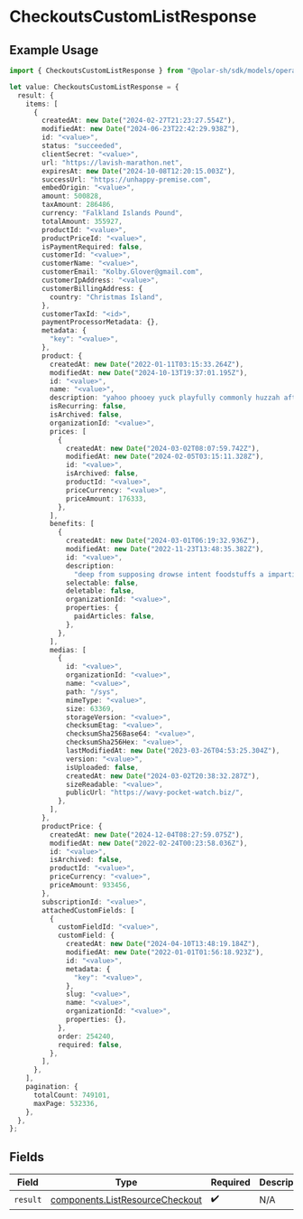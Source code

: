 # CheckoutsCustomListResponse

## Example Usage

```typescript
import { CheckoutsCustomListResponse } from "@polar-sh/sdk/models/operations";

let value: CheckoutsCustomListResponse = {
  result: {
    items: [
      {
        createdAt: new Date("2024-02-27T21:23:27.554Z"),
        modifiedAt: new Date("2024-06-23T22:42:29.938Z"),
        id: "<value>",
        status: "succeeded",
        clientSecret: "<value>",
        url: "https://lavish-marathon.net",
        expiresAt: new Date("2024-10-08T12:20:15.003Z"),
        successUrl: "https://unhappy-premise.com",
        embedOrigin: "<value>",
        amount: 500828,
        taxAmount: 286486,
        currency: "Falkland Islands Pound",
        totalAmount: 355927,
        productId: "<value>",
        productPriceId: "<value>",
        isPaymentRequired: false,
        customerId: "<value>",
        customerName: "<value>",
        customerEmail: "Kolby.Glover@gmail.com",
        customerIpAddress: "<value>",
        customerBillingAddress: {
          country: "Christmas Island",
        },
        customerTaxId: "<id>",
        paymentProcessorMetadata: {},
        metadata: {
          "key": "<value>",
        },
        product: {
          createdAt: new Date("2022-01-11T03:15:33.264Z"),
          modifiedAt: new Date("2024-10-13T19:37:01.195Z"),
          id: "<value>",
          name: "<value>",
          description: "yahoo phooey yuck playfully commonly huzzah after",
          isRecurring: false,
          isArchived: false,
          organizationId: "<value>",
          prices: [
            {
              createdAt: new Date("2024-03-02T08:07:59.742Z"),
              modifiedAt: new Date("2024-02-05T03:15:11.328Z"),
              id: "<value>",
              isArchived: false,
              productId: "<value>",
              priceCurrency: "<value>",
              priceAmount: 176333,
            },
          ],
          benefits: [
            {
              createdAt: new Date("2024-03-01T06:19:32.936Z"),
              modifiedAt: new Date("2022-11-23T13:48:35.382Z"),
              id: "<value>",
              description:
                "deep from supposing drowse intent foodstuffs a impartial",
              selectable: false,
              deletable: false,
              organizationId: "<value>",
              properties: {
                paidArticles: false,
              },
            },
          ],
          medias: [
            {
              id: "<value>",
              organizationId: "<value>",
              name: "<value>",
              path: "/sys",
              mimeType: "<value>",
              size: 63369,
              storageVersion: "<value>",
              checksumEtag: "<value>",
              checksumSha256Base64: "<value>",
              checksumSha256Hex: "<value>",
              lastModifiedAt: new Date("2023-03-26T04:53:25.304Z"),
              version: "<value>",
              isUploaded: false,
              createdAt: new Date("2024-03-02T20:38:32.287Z"),
              sizeReadable: "<value>",
              publicUrl: "https://wavy-pocket-watch.biz/",
            },
          ],
        },
        productPrice: {
          createdAt: new Date("2024-12-04T08:27:59.075Z"),
          modifiedAt: new Date("2022-02-24T00:23:58.036Z"),
          id: "<value>",
          isArchived: false,
          productId: "<value>",
          priceCurrency: "<value>",
          priceAmount: 933456,
        },
        subscriptionId: "<value>",
        attachedCustomFields: [
          {
            customFieldId: "<value>",
            customField: {
              createdAt: new Date("2024-04-10T13:48:19.184Z"),
              modifiedAt: new Date("2022-01-01T01:56:18.923Z"),
              id: "<value>",
              metadata: {
                "key": "<value>",
              },
              slug: "<value>",
              name: "<value>",
              organizationId: "<value>",
              properties: {},
            },
            order: 254240,
            required: false,
          },
        ],
      },
    ],
    pagination: {
      totalCount: 749101,
      maxPage: 532336,
    },
  },
};
```

## Fields

| Field                                                                              | Type                                                                               | Required                                                                           | Description                                                                        |
| ---------------------------------------------------------------------------------- | ---------------------------------------------------------------------------------- | ---------------------------------------------------------------------------------- | ---------------------------------------------------------------------------------- |
| `result`                                                                           | [components.ListResourceCheckout](../../models/components/listresourcecheckout.md) | :heavy_check_mark:                                                                 | N/A                                                                                |